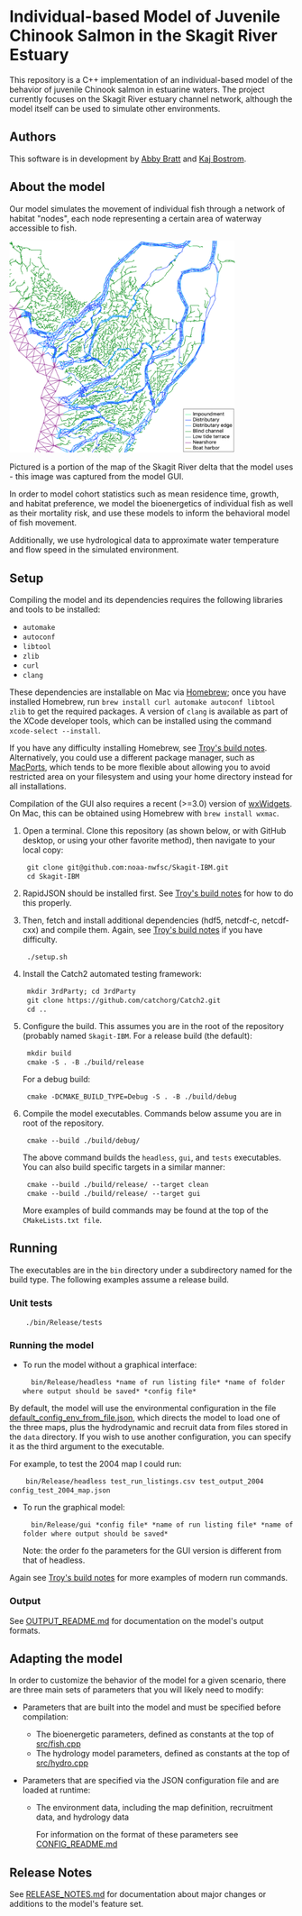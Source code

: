 
# Individual-based Model of Juvenile Chinook Salmon in the Skagit River Estuary

This repository is a C++ implementation of an individual-based model of the behavior of juvenile Chinook salmon in estuarine waters. The project currently focuses on the Skagit River estuary channel network, although the model itself can be used to simulate other environments.

## Authors

This software is in development by [Abby Bratt](https://github.com/aebratt) and [Kaj Bostrom](https://github.com/alephic).

## About the model

Our model simulates the movement of individual fish through a network of habitat "nodes", each node representing a certain area of waterway accessible to fish.

<img src="map_example.png" width=400>

Pictured is a portion of the map of the Skagit River delta that the model uses - this image was captured from the model GUI.

In order to model cohort statistics such as mean residence time, growth, and habitat preference, we model the bioenergetics of individual fish as well as their mortality risk, and use these models to inform the behavioral model of fish movement. 

Additionally, we use hydrological data to approximate water temperature and flow speed in the simulated environment.

## Setup

Compiling the model and its dependencies requires the following libraries and tools to be installed:

- `automake`
- `autoconf`
- `libtool`
- `zlib`
- `curl`
- `clang`

These dependencies are installable on Mac via [Homebrew](https://brew.sh); once you have installed Homebrew, run `brew install curl automake autoconf libtool zlib` to get the required packages. A version of `clang` is available as part of the XCode developer tools, which can be installed using the command `xcode-select --install`.

If you have any difficulty installing Homebrew, see [Troy's build notes](troys_build_notes.md). Alternatively, you could use a different package manager, such as [MacPorts](https://www.macports.org/), which tends to 
be more flexible about allowing you to avoid restricted area on your filesystem and using your home directory instead for all installations.

Compilation of the GUI also requires a recent (>=3.0) version of [wxWidgets](https://www.wxwidgets.org). On Mac, this can be obtained using Homebrew with `brew install wxmac`.

1. Open a terminal. Clone this repository (as shown below, or with GitHub desktop, or using your other favorite method), then navigate to your local copy:

        git clone git@github.com:noaa-nwfsc/Skagit-IBM.git 
        cd Skagit-IBM

1. RapidJSON should be installed first. See [Troy's build notes](troys_build_notes.md) for how to do this properly.
1. Then, fetch and install additional dependencies (hdf5, netcdf-c, netcdf-cxx) and compile them. Again, see [Troy's build notes](troys_build_notes.md) if you have difficulty.

        ./setup.sh

1. Install the Catch2 automated testing framework:

        mkdir 3rdParty; cd 3rdParty
        git clone https://github.com/catchorg/Catch2.git
        cd ..

1. Configure the build. This assumes you are in the root of the repository (probably named `Skagit-IBM`. For a release build (the default):

        mkdir build
        cmake -S . -B ./build/release

    For a debug build:     

        cmake -DCMAKE_BUILD_TYPE=Debug -S . -B ./build/debug

1. Compile the model executables. Commands below assume you are in root of the repository.

        cmake --build ./build/debug/

   The above command builds the `headless`, `gui`, and `tests` executables. You can also build specific targets in a similar manner:

        cmake --build ./build/release/ --target clean
        cmake --build ./build/release/ --target gui

   More examples of build commands may be found at the top of the `CMakeLists.txt file`.

## Running
The executables are in the `bin` directory under a subdirectory named for the build type. The following examples assume a
release build.
### Unit tests

        ./bin/Release/tests

### Running the model

- To run the model without a graphical interface:
        
        bin/Release/headless *name of run listing file* *name of folder where output should be saved* *config file*
        
By default, the model will use the environmental configuration in the file [default_config_env_from_file.json](default_config_env_from_file.json),         which directs the model to load one of the three maps, plus the hydrodynamic and recruit data from files stored in the `data` directory. If you             wish to use another configuration, you can specify it as the third argument to the executable.
        
For example, to test the 2004 map I could run:
  
        bin/Release/headless test_run_listings.csv test_output_2004 config_test_2004_map.json

- To run the graphical model:

        bin/Release/gui *config file* *name of run listing file* *name of folder where output should be saved*
    Note: the order fo the parameters for the GUI version is different from that of headless.

Again see [Troy's build notes](troys_build_notes.md) for more examples of modern run commands.

### Output

See [OUTPUT_README.md](OUTPUT_README.md) for documentation on the model's output formats.

## Adapting the model

In order to customize the behavior of the model for a given scenario, there are three main sets of parameters that you will likely
need to modify:

- Parameters that are built into the model and must be specified before compilation:
    - The bioenergetic parameters, defined as constants at the top of [src/fish.cpp](src/fish.cpp)
    - The hydrology model parameters, defined as constants at the top of [src/hydro.cpp](src/hydro.cpp)

- Parameters that are specified via the JSON configuration file and are loaded at runtime:
    - The environment data, including the map definition, recruitment data, and hydrology data
    
        For information on the format of these parameters see [CONFIG_README.md](CONFIG_README.md)

## Release Notes

See [RELEASE_NOTES.md](RELEASE_NOTES.md) for documentation about major changes or additions to the model's feature set. 

